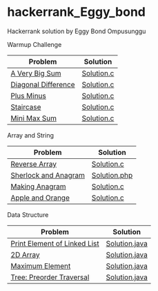 # hackerrank_Eggy_bond
Hackerrank solution by Eggy Bond Ompusunggu 

Warmup Challenge

| Problem  | Solution |
| ------------- | ------------- |
| [A Very Big Sum](https://www.hackerrank.com/challenges/a-very-big-sum/problem) | [Solution.c](https://github.com/EggyBond/hackerrank_Eggy_bond/blob/master/Hackerrank%20Project/A_Very_Big_Sum.c)  |
| [Diagonal Difference](https://www.hackerrank.com/challenges/diagonal-difference/problem)  | [Solution.c](https://github.com/EggyBond/hackerrank_Eggy_bond/blob/master/Hackerrank%20Project/Diagonal_Difference.c)  |
| [Plus Minus](https://www.hackerrank.com/challenges/plus-minus/problem)  | [Solution.c](https://github.com/EggyBond/hackerrank_Eggy_bond/blob/master/Hackerrank%20Project/Plus_Minus.c)  |
| [Staircase](https://www.hackerrank.com/challenges/staircase/problem)  | [Solution.c](https://github.com/EggyBond/hackerrank_Eggy_bond/blob/master/Hackerrank%20Project/Staircase.c)  |
| [Mini Max Sum](https://www.hackerrank.com/challenges/mini-max-sum/problem)  | [Solution.c](https://github.com/EggyBond/hackerrank_Eggy_bond/blob/master/Hackerrank%20Project/Mini_max_sum.c)  |


Array and String

| Problem  | Solution |
| ------------- | ------------- |
| [Reverse Array](https://www.hackerrank.com/challenges/reverse-array-c/problem ) | [Solution.c](https://github.com/EggyBond/hackerrank_Eggy_bond/blob/master/Hackerrank%20Project/Array_Reversal.c)  |
| [Sherlock and Anagram](https://www.hackerrank.com/challenges/sherlock-and-anagrams/problem)  | [Solution.php](https://github.com/EggyBond/hackerrank_Eggy_bond/blob/master/Hackerrank%20Project/Sherlock_and_Anagram.php)  |
| [Making Anagram](https://www.hackerrank.com/challenges/ctci-making-anagrams/problem)  | [Solution.c](https://github.com/EggyBond/hackerrank_Eggy_bond/blob/master/Hackerrank%20Project/Make_Anagram.c)  |
| [Apple and Orange](https://www.hackerrank.com/challenges/apple-and-orange/problem)  | [Solution.c](https://github.com/EggyBond/hackerrank_Eggy_bond/blob/master/Hackerrank%20Project/Apple_and_Orange.c)  |


Data Structure

| Problem  | Solution |
| ------------- | ------------- |
| [Print Element of Linked List](https://www.hackerrank.com/challenges/print-the-elements-of-a-linked-list/problem) | [Solution.java](https://github.com/EggyBond/hackerrank_Eggy_bond/blob/master/Hackerrank%20Project/Print_the_Element_of_Linked_List.java)  |
| [2D Array](https://www.hackerrank.com/challenges/2d-array/problem)  | [Solution.java](https://github.com/EggyBond/hackerrank_Eggy_bond/blob/master/Hackerrank%20Project/2D_Array_DS.c)  |
| [Maximum Element](https://www.hackerrank.com/challenges/maximum-element/problem)  | [Solution.java](https://github.com/EggyBond/hackerrank_Eggy_bond/blob/master/Hackerrank%20Project/maximum_element.java)  |
| [Tree: Preorder Traversal](https://www.hackerrank.com/challenges/tree-preorder-traversal/problem)  | [Solution.java](https://github.com/EggyBond/hackerrank_Eggy_bond/blob/master/Hackerrank%20Project/Preorder_Traversal.java)  |
